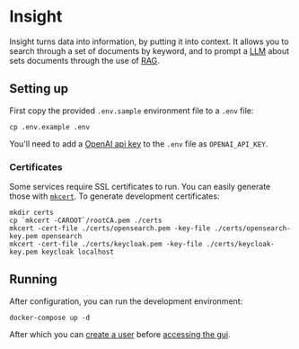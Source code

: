 
# Insight

Insight turns data into information, by putting it into context. It allows you
to search through a set of documents by keyword, and to prompt a
[LLM](https://en.wikipedia.org/wiki/Large_language_model) about sets documents
through the use of
[RAG](https://research.ibm.com/blog/retrieval-augmented-generation-RAG).

## Setting up

First copy the provided `.env.sample` environment file to a `.env` file:
```
cp .env.example .env
```

You'll need to add a [OpenAI api key](https://platform.openai.com/api-keys) to
the `.env` file as `OPENAI_API_KEY`.

### Certificates

Some services require SSL certificates to run. You can easily generate those with
[`mkcert`](https://github.com/FiloSottile/mkcert). To generate development certificates:
```
mkdir certs
cp `mkcert -CAROOT`/rootCA.pem ./certs
mkcert -cert-file ./certs/opensearch.pem -key-file ./certs/opensearch-key.pem opensearch 
mkcert -cert-file ./certs/keycloak.pem -key-file ./certs/keycloak-key.pem keycloak localhost 
```

## Running

After configuration, you can run the development environment:
```
docker-compose up -d
```

After which you can [create a user](https://localhost:8000) before [accessing
the gui](http://localhost:3000).
